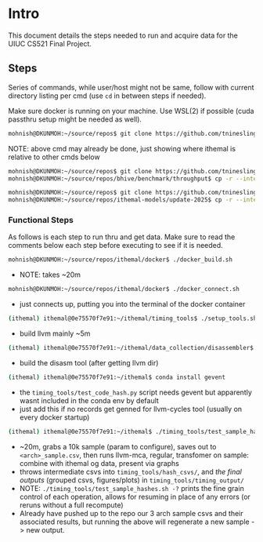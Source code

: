 # Intro

This document details the steps needed to run and acquire data for the UIUC CS521 Final Project.

## Steps

Series of commands, while user/host might not be same, follow with current directory listing per cmd (use `cd` in between steps if needed).

Make sure docker is running on your machine. Use WSL(2) if possible (cuda passthru setup might be needed as well).

```bash
mohnish@DKUNMOH:~/source/repos$ git clone https://github.com/tninesling/ithemal.git
```

NOTE: above cmd may already be done, just showing where ithemal is relative to other cmds below

```bash
mohnish@DKUNMOH:~/source/repos$ git clone https://github.com/tninesling/bhive.git
mohnish@DKUNMOH:~/source/repos/bhive/benchmark/throughput$ cp -r --interactive . ../../../ithemal
```

```bash
mohnish@DKUNMOH:~/source/repos$ git clone https://github.com/tninesling/ithemal-models.git
mohnish@DKUNMOH:~/source/repos/ithemal-models/update-2025$ cp -r --interactive . ../../ithemal
```

### Functional Steps

As follows is each step to run thru and get data. Make sure to read the comments below each step before executing to see if it is needed.

```bash
mohnish@DKUNMOH:~/source/repos/ithemal/docker$ ./docker_build.sh
```

- NOTE: takes ~20m

```bash
mohnish@DKUNMOH:~/source/repos/ithemal/docker$ ./docker_connect.sh
```

- just connects up, putting you into the terminal of the docker container

```bash
(ithemal) ithemal@0e75570f7e91:~/ithemal/timing_tools$ ./setup_tools.sh
```

- build llvm mainly ~5m

```bash
(ithemal) ithemal@0e75570f7e91:~/ithemal/data_collection/disassembler$ cmake -S . -B build/ -DLLVM_DIR=../../timing_tools/llvm-build/lib/cmake/llvm
```

- build the disasm tool (after getting llvm dir)

```bash
(ithemal) ithemal@0e75570f7e91:~/ithemal$ conda install gevent
```

- the `timing_tools/test_code_hash.py` script needs gevent but apparently wasnt included in the conda env by default
- just add this if no records get genned for llvm-cycles tool (usually on every docker startup)

```bash
(ithemal) ithemal@0e75570f7e91:~/ithemal$ ./timing_tools/test_sample_hashes.sh
```

- ~20m, grabs a 10k sample (param to configure), saves out to `<arch>_sample.csv`, then runs llvm-mca, regular, transfomer on sample: combine with ithemal og data, present via graphs
- throws intermediate csvs into `timing_tools/hash_csvs/`, and _the final outputs_ (grouped csvs, figures/plots) in `timing_tools/timing_output/`
- NOTE: `./timing_tools/test_sample_hashes.sh -?` prints the fine grain control of each operation, allows for resuming in place of any errors (or reruns without a full recompute)
- Already have pushed up to the repo our 3 arch sample csvs and their associated results, but running the above will regenerate a new sample -> new output.
